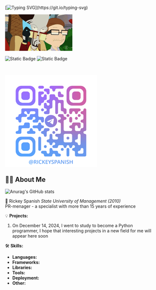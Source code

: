 
[![Typing SVG](https://readme-typing-svg.herokuapp.com?size=24&width=600&lines=Welcome+To+Rickey+Spanish`s+Github+Profile..)](https://git.io/typing-svg)

![Пример GIF](i-see-you-roger.gif)


![Static Badge](https://img.shields.io/badge/py-pyhon-red?style=for-the-badge&logo=python&labelColor=red&color=yellow) ![Static Badge](https://img.shields.io/badge/Telegram-white?style=for-the-badge&logo=telegram&labelColor=white&color=blue&cacheSeconds=https%3A%2F%2Ft.me%2Frickeyspanish&link=https%3A%2F%2Ft.me%2Frickeyspanish)

<br> 
 <p align="left">
<img align="center" alt="JPG" src="https://github.com/Ricky-spanish/Ricky-spanish/blob/main/photo_2024-12-14_14-45-53.jpg" width="300" height="300" />
</p>



## 🙋‍♂️ About Me

![Anurag's GitHub stats](https://github-readme-stats.vercel.app/api?username=Ricky-spanish&show_icons=true&theme=radical)

🚀 Rickey Spanish 
*State University of Management (2010)*  
PR-menager - a specialist with more than 15 years of experience

💡 **Projects:**
1. On December 14, 2024, I went to study to become a Python programmer, I hope that interesting projects in a new field for me will appear here soon

   
🛠️ **Skills:**
- **Languages:**
- **Frameworks:** 
- **Libraries:** 
- **Tools:** 
- **Deployment:** 
- **Other:** 
